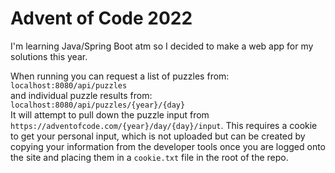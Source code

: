 # Advent of Code 2022
I'm learning Java/Spring Boot atm so I decided to make a web app for my solutions this year.

When running you can request a list of puzzles from: `localhost:8080/api/puzzles`  
and individual puzzle results from: `localhost:8080/api/puzzles/{year}/{day}`  
It will attempt to pull down the puzzle input from `https://adventofcode.com/{year}/day/{day}/input`. This requires a cookie to get your personal input, which is not uploaded but can be created by copying your information from the developer tools once you are logged onto the site and placing them in a `cookie.txt` file in the root of the repo.
